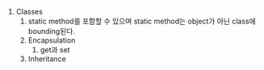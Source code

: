 1. Classes
   1. static method를 포함할 수 있으며 static method는 object가 아닌 class에 bounding된다.
   2. Encapsulation
      1. get과 set
   3. Inheritance